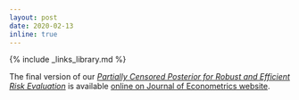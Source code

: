 ```yaml
---
layout: post
date: 2020-02-13
inline: true
---
```

{% include _links_library.md %}

The final version of our [_Partially Censored Posterior for Robust and Efficient Risk Evaluation_](/projects/4_project) is available [online on Journal of Econometrics website](https://doi.org/10.1016/j.jeconom.2019.12.007).